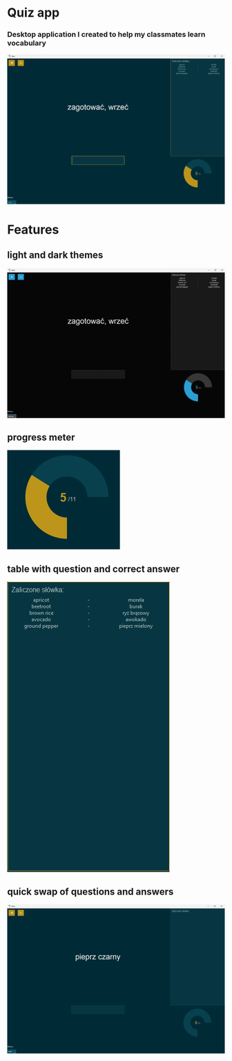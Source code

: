 # Quiz app
### Desktop application I created to help my classmates learn vocabulary
![Quiz1](https://github.com/nieinter/images/blob/main/quiz1solar.png)

# Features

## light and dark themes
  
![QuizGif](https://github.com/nieinter/images/blob/main/ezgif.com-animated-gif-maker%20(1).gif)

## progress meter

![QuizMeter](https://github.com/nieinter/images/blob/main/obraz_2025-01-23_152844517.png)

## table with question and correct answer
  
![QuizTable](https://github.com/nieinter/images/blob/main/obraz_2025-01-23_152908275.png)

## quick swap of questions and answers

![QuizTable](https://github.com/nieinter/images/blob/main/ezgif.com-animated-gif-maker%20(2).gif)
